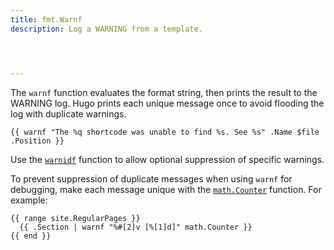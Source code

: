 ```yaml
---
title: fmt.Warnf
description: Log a WARNING from a template.




---
```




The `warnf` function evaluates the format string, then prints the result to the WARNING log. Hugo prints each unique message once to avoid flooding the log with duplicate warnings.

```go-html-template
{{ warnf "The %q shortcode was unable to find %s. See %s" .Name $file .Position }}
```

Use the [`warnidf`] function to allow optional suppression of specific warnings.

To prevent suppression of duplicate messages when using `warnf` for debugging, make each message unique with the [`math.Counter`] function. For example:


```go-html-template
{{ range site.RegularPages }}
  {{ .Section | warnf "%#[2]v [%[1]d]" math.Counter }}
{{ end }}
```

[`math.Counter`]: /functions/math/counter/

[`warnidf`]: /functions/fmt/warnidf/

